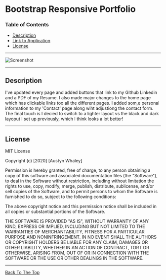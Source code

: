 # Bootstrap Responsive Portfolio 

### Table of Contents

- [Description](#description)
- [Link to Application](https://austynwhaley.github.io/bootstrap_repo/index.html)
- [License](#license)

---

![Screenshot](./assets/screenshots/12-10HW.gif)

---


## Description

I've updated every page and added buttons that link to my Github Linkedin and a PDF of my Resume. I also made major changes to the home page which has clickable links too all the different pages. I added som,e personal information to my 'Contact' page along wiht adjustiong the contact form. The final touch is I decied to switch to a lighter layout vs the black and dark layoput I set up previously, which I think looks a lot better!

---

## License

MIT License

Copyright (c) [2020] [Austyn Whaley]

Permission is hereby granted, free of charge, to any person obtaining a copy
of this software and associated documentation files (the "Software"), to deal
in the Software without restriction, including without limitation the rights
to use, copy, modify, merge, publish, distribute, sublicense, and/or sell
copies of the Software, and to permit persons to whom the Software is
furnished to do so, subject to the following conditions:

The above copyright notice and this permission notice shall be included in all
copies or substantial portions of the Software.

THE SOFTWARE IS PROVIDED "AS IS", WITHOUT WARRANTY OF ANY KIND, EXPRESS OR
IMPLIED, INCLUDING BUT NOT LIMITED TO THE WARRANTIES OF MERCHANTABILITY,
FITNESS FOR A PARTICULAR PURPOSE AND NONINFRINGEMENT. IN NO EVENT SHALL THE
AUTHORS OR COPYRIGHT HOLDERS BE LIABLE FOR ANY CLAIM, DAMAGES OR OTHER
LIABILITY, WHETHER IN AN ACTION OF CONTRACT, TORT OR OTHERWISE, ARISING FROM,
OUT OF OR IN CONNECTION WITH THE SOFTWARE OR THE USE OR OTHER DEALINGS IN THE
SOFTWARE.

---
[Back To The Top](#Bootstrap-Responsive-Portfolio)